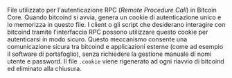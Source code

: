 File utilizzato per l'autenticazione RPC (*Remote Procedure Call*) in Bitcoin Core. Quando bitcoind si avvia, genera un cookie di autenticazione unico e lo memorizza in questo file. I client o gli script che desiderano interagire con bitcoind tramite l'interfaccia RPC possono utilizzare questo cookie per autenticarsi in modo sicuro. Questo meccanismo consente una comunicazione sicura tra bitcoind e applicazioni esterne (come ad esempio il software di portafoglio), senza richiedere la gestione manuale di nomi utente e password. Il file `.cookie` viene rigenerato ad ogni riavvio di bitcoind ed eliminato alla chiusura.